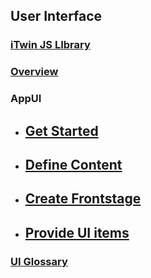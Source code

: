 ## User Interface

### [iTwin JS LIbrary](../)

### [Overview](./)

### AppUI

- ## [Get Started](./appui/get-started)
- ## [Define Content](./appui/define-content)
- ## [Create Frontstage](./appui/create-frontstage)
- ## [Provide UI items](./appui/provide-ui-items)

### [UI Glossary](./uiglossary)
